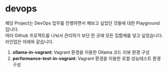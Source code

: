 # devops
해당 Project는 DevOps 업무를 진행하면서 해보고 싶었던 것들에 대한 Playground 입니다. <br>
여러 Github 프로젝트를 나눠서 관리하기 보단 한 곳에 모든 집합체를 넣고 싶었습니다.
라인업은 아래와 같습니다. <br>
1. <b>ollama-in-vagrant</b>: Vagrant 환경을 이용한 Ollama 코드 리뷰 환경 구성
2. <b>performance-test-in-vagrant</b>: Vagrant 환경을 이용한 로컬 성능테스트 환경 구성